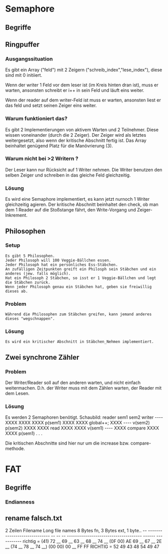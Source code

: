 # Semaphore

 ## Begriffe

 ## Ringpuffer

  ### Ausgangssituation

   Es gibt ein Array ("feld") mit 2 Zeigern ("schreib_index","lese_index"), diese sind mit 0 initiiert.
  
   Wenn der writer 1 Feld vor dem leser ist (im Kreis hinten dran ist), muss er warten,
   ansonsten schreibt er i++ in sein Feld und läuft eins weiter.
   
   Wenn der reader auf dem writer-Feld ist muss er warten,
   ansonsten liest er das feld und setzt seinen Zeiger eins weiter.

  ### Warum funktioniert das?

   Es gibt 2 Implementierungen von aktivem Warten und 2 Teilnehmer. Diese wissen voneinander (durch die 2 Zeiger).
   Der Zeiger wird als letztes weitergesetzt, also wenn der kritische Abschnitt fertig ist.
   Das Array beinhaltet genügend Platz für die Manövrierung (3).

  ### Warum nicht bei >2 Writern ?
 
   Der Leser kann nur Rücksicht auf 1 Writer nehmen.
   Die Writer benutzen den selben Zeiger und schreiben in das gleiche Feld gleichzeitig.
  
  ### Lösung
 
   Es wird eine Semaphore implementiert, es kann jetzt nurnoch 1 Writer gleichzeitig agieren.
   Der kritische Abschnitt beinhaltet den check, ob man dem 1 Reader auf die Stoßstange fährt, den Write-Vorgang und Zeiger-Inkrement.

 ## Philosophen
 
  ### Setup

    Es gibt 5 Philosophen.
    Jeder Philosoph will 100 Veggie-Bällchen essen.
    Jeder Philosoph hat ein persönliches Ess-Stäbchen.
    An zufälligen Zeitpunkten greift ein Philosph sein Stäbchen und ein anderes (jew. falls möglich).
    Hat ein Philosoph 2 Stäbchen, so isst er 1 Veggie-Bällchen und legt die Stäbchen zurück.
    Wenn jeder Philosoph genau ein Stäbchen hat, geben sie freiwillig dieses ab.

  ### Problem

    Während die Philosophen zum Stäbchen greifen, kann jemand anderes dieses "wegschnappen".

  ### Lösung

    Es wird ein kritischer Abschnitt in Stäbchen_Nehmen implementiert.

 ## Zwei synchrone Zähler

  ### Problem

   Der Writer/Reader soll auf den anderen warten, und nicht einfach weitermachen.
   D.h. der Writer muss mit dem Zählen warten, der Reader mit dem Lesen.

  ### Lösung

   Es werden 2 Semaphoren benötigt.
   Schaubild:
              reader sem1 sem2 writer
                     ---- XXXX
                     XXXX XXXX p(sem1)
                     XXXX XXXX global++;
                     XXXX ---- v(sem2)
             p(sem2) XXXX XXXX
                read XXXX XXXX
             v(sem1) ---- XXXX
             compare XXXX XXXX p(sem1)
                     .
                     .
                     .

  Die kritischen Abschnitte sind hier nur um die increase bzw. compare-methode.


# FAT

 ## Begriffe
  
  ### Endianness

 ## rename falsch.txt
  
  2 Zeilen Filename Long file names
  8 Bytes fn, 3 Bytes ext, 1 byte..
           --  -----------------------------   -- --   --     -------------------------------------  ------   -----------
  richtig = (41) 72 __ 69 __ 63 __ 68 __ 74 __  (0F 00)  AE     69 __ 67 __ 2E __ (74 __ 78 __ 74 __)  (00 00)  00 __ FF FF
  RICHTIG = 52 49 43 48 54 49 47
  
 ##
